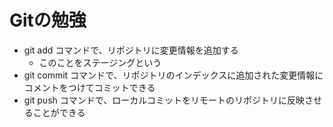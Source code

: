 # Gitの勉強
- git add コマンドで、リポジトリに変更情報を追加する
     - このことをステージングという
- git commit コマンドで、リポジトリのインデックスに追加された変更情報にコメントをつけてコミットできる
- git push コマンドで、ローカルコミットをリモートのリポジトリに反映させることができる 
